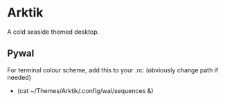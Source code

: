 # Arktik
A cold seaside themed desktop.

## Pywal
For terminal colour scheme, add this to your .rc: (obviously change path if needed)
  - (cat ~/Themes/Arktik/.config/wal/sequences &)
  
  
